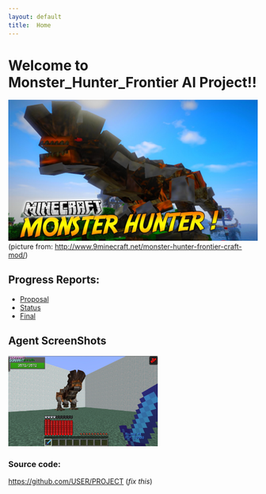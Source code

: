 ```yaml
---
layout: default
title:  Home
---
```



# Welcome to Monster_Hunter_Frontier AI Project!!
![MHFC](MHF.jpg)
(picture from: http://www.9minecraft.net/monster-hunter-frontier-craft-mod/)


## Progress Reports:

- [Proposal](proposal.html)
- [Status](status.html)
- [Final](final.html)



## Agent ScreenShots
<img src="barroth1.jpg" height="60%" width="60%">



### Source code:
https://github.com/USER/PROJECT (_fix this_)


